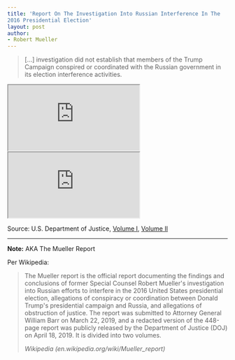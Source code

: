 ```yaml
---
title: 'Report On The Investigation Into Russian Interference In The
2016 Presidential Election'
layout: post
author:
- Robert Mueller
---
```


> […] investigation did not establish that members of the Trump Campaign conspired or coordinated with the Russian government in its election interference activities.

<iframe src="https://www.justice.gov/storage/report_volume1.pdf" class="pdf"></iframe>

<iframe src="https://www.justice.gov/storage/report_volume2.pdf" class="pdf"></iframe>

Source: U.S. Department of Justice, [Volume I](https://www.justice.gov/storage/report_volume1.pdf), [Volume II](https://www.justice.gov/storage/report_volume2.pdf)

---

**Note:** AKA The Mueller Report

Per Wikipedia:

> The Mueller report is the official report documenting the findings and conclusions of former Special Counsel Robert Mueller's investigation into Russian efforts to interfere in the 2016 United States presidential election, allegations of conspiracy or coordination between Donald Trump's presidential campaign and Russia, and allegations of obstruction of justice. The report was submitted to Attorney General William Barr on March 22, 2019, and a redacted version of the 448-page report was publicly released by the Department of Justice (DOJ) on April 18, 2019. It is divided into two volumes.
>
> <cite>Wikipedia (en.wikipedia.org/wiki/Mueller_report)</cite>
